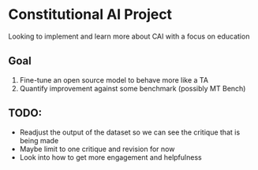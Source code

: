 # Constitutional AI Project

Looking to implement and learn more about CAI with a focus on education

## Goal

1. Fine-tune an open source model to behave more like a TA
2. Quantify improvement against some benchmark (possibly MT Bench)

## TODO:

- Readjust the output of the dataset so we can see the critique that is being made
- Maybe limit to one critique and revision for now
- Look into how to get more engagement and helpfulness
